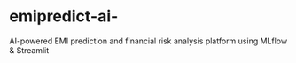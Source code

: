 # emipredict-ai-
AI-powered EMI prediction and financial risk analysis platform using MLflow &amp; Streamlit
